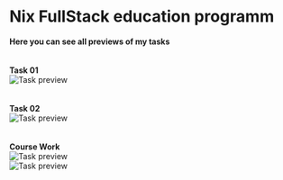 # Nix FullStack education programm
**Here you can see all previews of my tasks** <br/>
<br/>
<br/>
**Task 01**<br/>
![Task preview](https://iili.io/S0yAss.png)<br/>
<br/>
<br/>
**Task 02**<br/>
![Task preview](https://iili.io/S0pSff.png)<br/>
<br/>
<br/>
**Course Work**<br/>
![Task preview](https://iili.io/45qtn4.png)<br/>
![Task preview](https://iili.io/45BNlS.png)<br/>

